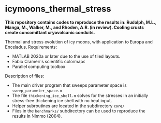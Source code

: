 # icymoons_thermal_stress
**This repository contains codes to reproduce the results in:
Rudolph, M.L., Manga, M., Walker, M., and Rhoden, A.R. (in review). Cooling crusts create concomittant cryovolcanic conduits.**

Thermal and stress evolution of icy moons, with application to Europa and Enceladus.
Requirements:
- MATLAB 2020a or later due to the use of tiled layouts.
- Fabio Crameri's scientific colormaps
- Parallel computing toolbox

Description of files:
- The main driver program that sweeps parameter space is ```sweep_parameter_space.m```
- The file ```thickening_ice_shell.m``` solves for the stresses in an initially stress-free thickening ice shell with no heat input.
- Helper subroutines are located in the subdirectory ```core/```
- Files in the ```benchmarks/``` subdirectory can be used to reproduce the results in Nimmo (2004).

